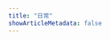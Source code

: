 ```yaml
---
title: "日常"
showArticleMetadata: false
---
```


<ClientOnly><Redirect route="/plan2024"/></ClientOnly>